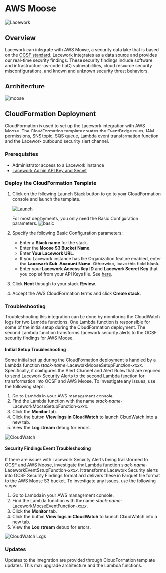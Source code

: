 # AWS Moose

![Lacework](https://user-images.githubusercontent.com/6440106/152378397-90c862e9-19fb-4427-96d0-02ca6c87f4dd.png)

## Overview
Lacework can integrate with AWS Moose, a security data lake that is based on the [OCSF standard](https://schema.ocsf.io/).
Lacework integrates as a data source and provides our real-time security findings. These security findings include software and infrastructure-as-code (IaC) vulnerabilities, cloud resource security misconfigurations, and known and unknown security threat behaviors.

## Architecture
![moose](https://user-images.githubusercontent.com/6440106/200464957-6fd1df7d-e3ed-4e86-994b-60dd0bc0dbc0.png)

## CloudFormation Deployment
CloudFormation is used to set up the Lacework integration with AWS Moose. The CloudFormation template creates the EventBridge rules, IAM permissions, SNS topic, SQS queue, Lambda event transformation function and the Lacework outbound security alert channel.

### Prerequisites
* Administrator access to a Lacework instance
* [Lacework Admin API Key and Secret](https://docs.lacework.com/api/api-access-keys-and-tokens)

### Deploy the CloudFormation Template

1. Click on the following Launch Stack button to go to your CloudFormation console and launch the template.

   [![Launch](https://user-images.githubusercontent.com/6440106/153987820-e1f32423-1e69-416d-8bca-2ee3a1e85df1.png)](https://console.aws.amazon.com/cloudformation/home?#/stacks/create/review?templateURL=https://lacework-alliances.s3.us-west-2.amazonaws.com/lacework-moose/templates/moose-integration.yml)

   For most deployments, you only need the Basic Configuration parameters.
   ![basic](https://user-images.githubusercontent.com/6440106/200466378-c7940e9a-128a-40c3-8281-03cadea31561.png)
   
2. Specify the following Basic Configuration parameters:
    * Enter a **Stack name** for the stack.
    * Enter the **Moose S3 Bucket Name**.
    * Enter **Your Lacework URL**.
    * If you Lacework instance has the Organization feature enabled, enter the **Lacework Sub-Account Name**. Otherwise, leave this field blank.
    * Enter your **Lacework Access Key ID** and **Lacework Secret Key** that you copied from your API Keys file. See [here](https://docs.lacework.com/console/generate-api-access-keys-and-tokens).
     
3. Click **Next** through to your stack **Review**.
4. Accept the AWS CloudFormation terms and click **Create stack**.

### Troubleshooting
Troubleshooting this integration can be done by monitoring the CloudWatch logs for two Lambda functions. One Lambda function is responsible for some of the initial setup during the CloudFormation deployment. The second Lambda function transforms Lacework security alerts to the OCSF security findings for AWS Moose.

#### Initial Setup Troubleshooting
Some initial set up during the CloudFormation deployment is handled by a Lambda function _stack-name_-LaceworkMooseSetupFunction-_xxxx_. Specifically, it configures the Alert Channel and Alert Rules that are required to send Lacework Security Alerts to the second Lambda function for transformation into OCSF and AWS Moose.
To investigate any issues, use the following steps:

1. Go to Lambda in your AWS management console.
2. Find the Lambda function with the name _stack-name_-LaceworkMooseSetupFunction-_xxxx_.
3. Click the **Monitor** tab.
4. Click the button **View logs in CloudWatch** to launch CloudWatch into a new tab.
5. View the **Log stream** debug for errors.

![CloudWatch](https://user-images.githubusercontent.com/6440106/200621487-1588221c-ceb0-4e44-b587-9ede48dfdd28.png)

#### Security Findings Event Troubleshooting
If there are issues with Lacework Security Alerts being transformed to OCSF and AWS Moose, investigate the Lambda function _stack-name_-LaceworkEventSetupFunction-_xxxx_. It transforms Lacework Security alerts into OCSF Security Findings format and delivers these in Parquet file format to the AWS Moose S3 bucket.
To investigate any issues, use the following steps:

1. Go to Lambda in your AWS management console.
2. Find the Lambda function with the name _stack-name_-LaceworkMooseEventFunction-_xxxx_.
3. Click the **Monitor** tab.
4. Click the button **View logs in CloudWatch** to launch CloudWatch into a new tab.
5. View the **Log stream** debug for errors.

![CloudWatch Logs](https://user-images.githubusercontent.com/6440106/200621625-01692823-b496-4090-b49d-98c0058d05cd.png)

### Updates
Updates to the integration are provided through CloudFormation template updates. This may upgrade architecture and the Lambda functions.